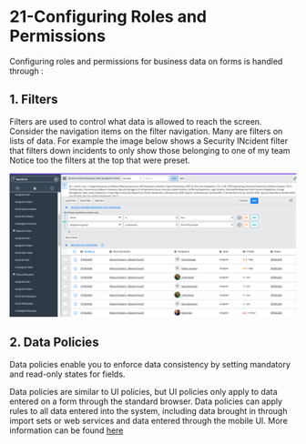 # 21-Configuring Roles and Permissions
Configuring roles and permissions for business data on forms is handled through :

## 1. Filters 
Filters are used to control what data is allowed to reach the screen. Consider the navigation items on the filter navigation. Many are filters on
lists of data. For example the image below shows a Security INcident filter that filters down incidents to only show those belonging to one of my team
Notice too the filters at the top that were preset. 

![Step](https://github.com/jamesnyika/SNOWUseCases/raw/master/images/F1.png)

## 2. Data Policies
Data policies enable you to enforce data consistency by setting mandatory and read-only states for fields.

Data policies are similar to UI policies, but UI policies only apply to data entered on a form through the standard browser. Data policies can apply rules to all data entered into the system, including data brought in through import sets or web services and data entered through the mobile UI. More information can be found [here](https://docs.servicenow.com/bundle/kingston-platform-administration/page/administer/field-administration/concept/c_DataPolicy.html)
